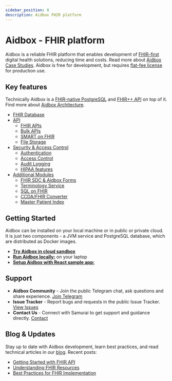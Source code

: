```yaml
---
sidebar_position: 0
description: Aidbox FHIR platform
---
```


# Aidbox - FHIR platform

Aidbox is a reliable FHIR platform that enables development 
of [FHIR-first](./overviews/fhir-first.md) digital health solutions, reducing time and costs.
Read more about [Aidbox Case Studies](https://www.health-samurai.io/case-studies).
Aidbox is free for development, but requires [flat-fee license](pricing.md)
for production use.


## Key features

Technically Aidbox is a [FHIR-native PostgreSQL](overviews/database.md)
and [FHIR++ API](overviews/api.md) on top of it.
Find more about [Aidbox Architecture](overviews/architecture.md).

* [FHIR Database](overviews/database.md)
* [API](overviews/api.md)
  * [FHIR APIs](overviews/bulk.md)
  * [Bulk APIs](overviews/bulk.md)
  * [SMART on FHIR](overviews/smart.md)
  * [File Storage](overviews/storage.md)
* [Security & Access Control](overviews/security.md)
  * [Authentication](overviews/authentication.md)
  * [Access Control](overviews/access-control.md)
  * [Audit Logging](overviews/audit-logging.md)
  * [HIPAA features](overviews/hipaa.md)
* [Additional Modules](overviews/modules.md)
  * [FHIR SDC & Aidbox Forms](modules/forms.md)
  * [Terminology Service](modules/terminology.md)
  * [SQL on FHIR](modules/sql-on-fhir.md)
  * [CCDA/FHIR Converter](modules/ccda.md)
  * [Master Patient Index](modules/mpi.md)



## Getting Started

Aidbox can be installed on your local machine or in public or private cloud.
It is just two components - a JVM service and PostgreSQL database, which are distributed 
as Docker images.

* [**Try Aidbox in cloud sandbox**](getting-started/run-aidbox-in-aidbox-sandbox.md)
* [**Run Aidbox locally:**](getting-started/run-locally/) on your laptop
* [**Setup Aidbox with React sample app:**](getting-started/use-aidbox-with-react.md)

## Support

* **Aidbox Community** - Join the public Telegram chat, ask questions and share experience. [Join Telegram](https://t.me/aidbox)
* **Issue Tracker** - Report bugs and requests in the public Issue Tracker. [View Issues](https://github.com/Aidbox/Issues/issues)
* **Contact Us** - Connect with Samurai to get support and guidance directly. [Contact](https://www.health-samurai.io/contacts)

## Blog & Updates

Stay up to date with Aidbox development, learn best practices, and read technical articles in our [blog](/blog).
Recent posts:
* [Getting Started with FHIR API](/blog/getting-started-fhir-api)
* [Understanding FHIR Resources](/blog/understanding-fhir-resources)
* [Best Practices for FHIR Implementation](/blog/fhir-implementation-best-practices)

